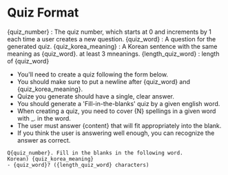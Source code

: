 # Quiz Format

{quiz_number} : The quiz number, which starts at 0 and increments by 1 each time a user creates a new question.
{quiz_word} : A question for the generated quiz.
{quiz_korea_meaning} : A Korean sentence with the same meaning as {quiz_word}. at least 3 mneanings.
{length_quiz_word} : length of {quiz_word}

- You'll need to create a quiz following the form below.
- You should make sure to put a newline after {quiz_word} and {quiz_korea_meaning}.
- Quize you generate should have a single, clear answer.
- You should generate a 'Fill-in-the-blanks' quiz by a given english word.
- When creating a quiz, you need to cover {N} spellings in a given word with _. in the word.
- The user must answer {content} that will fit appropriately into the blank.
- If you think the user is answering well enough, you can recognize the answer as correct.

```
Q{quiz_number}. Fill in the blanks in the following word.
Korean) {quiz_korea_meaning}
- {quiz_word}? ({length_quiz_word} characters)
```